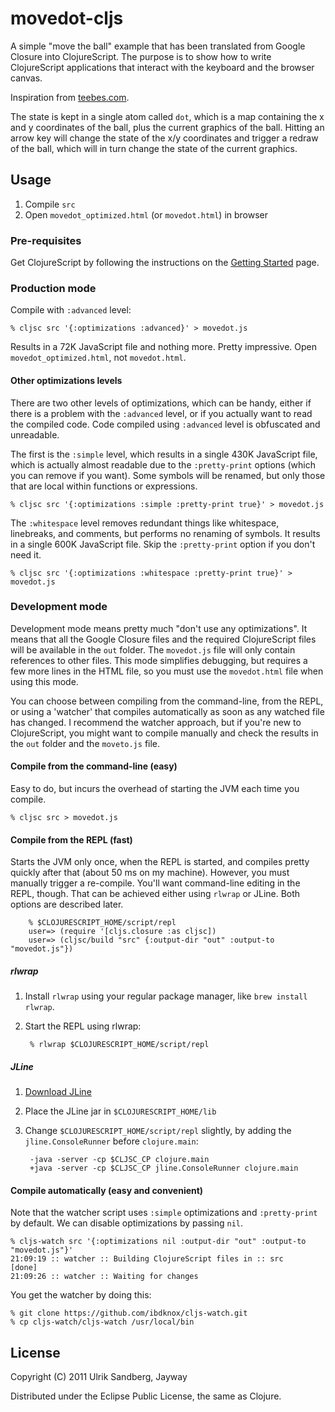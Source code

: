 # movedot-cljs

A simple "move the ball" example that has been translated from Google Closure into ClojureScript. The purpose is to
show how to write ClojureScript applications that interact with the keyboard and the browser canvas.

Inspiration from [teebes.com](http://teebes.com/blog/19/playing-with-googles-closure-js-library).

The state is kept in a single atom called `dot`, which is a map containing the x and y coordinates of the ball, plus
the current graphics of the ball. Hitting an arrow key will change the state of the x/y coordinates and trigger a
redraw of the ball, which will in turn change the state of the current graphics.

## Usage

1. Compile `src`
1. Open `movedot_optimized.html` (or `movedot.html`) in browser

### Pre-requisites

Get ClojureScript by following the instructions on the [Getting Started](https://github.com/clojure/clojurescript/wiki/Quick-Start)
page.

### Production mode

Compile with `:advanced` level:

    % cljsc src '{:optimizations :advanced}' > movedot.js

Results in a 72K JavaScript file and nothing more. Pretty impressive. Open `movedot_optimized.html`, not `movedot.html`.

#### Other optimizations levels

There are two other levels of optimizations, which can be handy, either if there is a problem with the `:advanced` level,
or if you actually want to read the compiled code. Code compiled using `:advanced` level is obfuscated and unreadable.

The first is the `:simple` level, which results in a single 430K JavaScript file, which is actually almost readable due
to the `:pretty-print` options (which you can remove if you want). Some symbols will be renamed, but only those that are
local within functions or expressions.

    % cljsc src '{:optimizations :simple :pretty-print true}' > movedot.js

The `:whitespace` level removes redundant things like whitespace, linebreaks, and comments, but performs no renaming of
symbols. It results in a single 600K JavaScript file. Skip the `:pretty-print` option if you don't need it.

    % cljsc src '{:optimizations :whitespace :pretty-print true}' > movedot.js

### Development mode

Development mode means pretty much "don't use any optimizations". It means that all the Google Closure files and the
required ClojureScript files will be available in the `out` folder. The `movedot.js` file will only contain references
to other files. This mode simplifies debugging, but requires a few more lines in the HTML file, so you must use the
`movedot.html` file when using this mode.

You can choose between compiling from the command-line, from the REPL, or using a 'watcher' that compiles automatically
as soon as any watched file has changed. I recommend the watcher approach, but if you're new to ClojureScript, you might
want to compile manually and check the results in the `out` folder and the `moveto.js` file.

#### Compile from the command-line (easy)

Easy to do, but incurs the overhead of starting the JVM each time you compile.

    % cljsc src > movedot.js

#### Compile from the REPL (fast)

Starts the JVM only once, when the REPL is started, and compiles pretty quickly after that (about 50 ms on my
machine). However, you must manually trigger a re-compile. You'll want command-line editing in the REPL, though.
That can be achieved either using `rlwrap` or JLine. Both options are described later.

        % $CLOJURESCRIPT_HOME/script/repl
        user=> (require '[cljs.closure :as cljsc])
        user=> (cljsc/build "src" {:output-dir "out" :output-to "movedot.js"})

##### rlwrap

1. Install `rlwrap` using your regular package manager, like `brew install rlwrap`.
1. Start the REPL using rlwrap:

        % rlwrap $CLOJURESCRIPT_HOME/script/repl

##### JLine

1. [Download JLine](http://jline.sourceforge.net/downloads.html)
1. Place the JLine jar in `$CLOJURESCRIPT_HOME/lib`
1. Change `$CLOJURESCRIPT_HOME/script/repl` slightly, by adding the `jline.ConsoleRunner` before `clojure.main`:

        -java -server -cp $CLJSC_CP clojure.main
        +java -server -cp $CLJSC_CP jline.ConsoleRunner clojure.main

#### Compile automatically (easy and convenient)

Note that the watcher script uses `:simple` optimizations and `:pretty-print` by default. We can disable optimizations
by passing `nil`.

    % cljs-watch src '{:optimizations nil :output-dir "out" :output-to "movedot.js"}'
    21:09:19 :: watcher :: Building ClojureScript files in :: src     [done]
    21:09:26 :: watcher :: Waiting for changes

You get the watcher by doing this:

    % git clone https://github.com/ibdknox/cljs-watch.git
    % cp cljs-watch/cljs-watch /usr/local/bin

## License

Copyright (C) 2011 Ulrik Sandberg, Jayway

Distributed under the Eclipse Public License, the same as Clojure.
